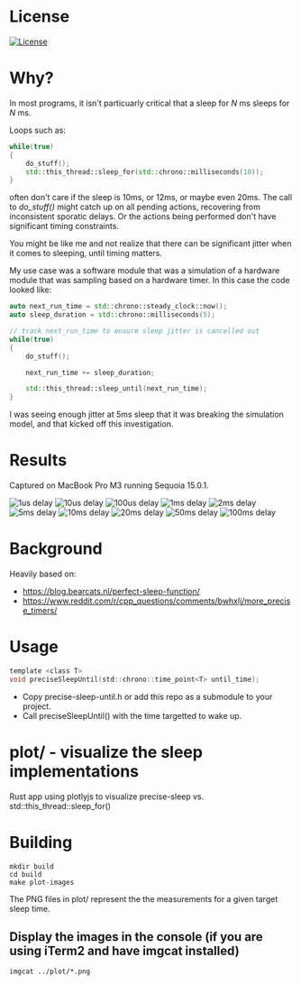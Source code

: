 # License

[![License](https://img.shields.io/badge/License-Apache_2.0-blue.svg)](https://opensource.org/licenses/Apache-2.0)

# Why?

In most programs, it isn't particuarly critical that a sleep for <i>N</i> ms sleeps for <i>N</i> ms.

Loops such as:

```c++
while(true)
{
    do_stuff();
    std::this_thread::sleep_for(std::chrono::milliseconds(10));
}
```

often don't care if the sleep is 10ms, or 12ms, or maybe even 20ms. The call to <i>do_stuff()</i> might catch up on all pending actions, recovering from inconsistent sporatic delays. Or the actions being performed don't have significant timing constraints.

You might be like me and not realize that there can be significant jitter when it comes to sleeping, until timing matters.

My use case was a software module that was a simulation of a hardware module that was sampling based on a hardware timer. In this case the code looked like:

```c++
auto next_run_time = std::chrono::steady_clock::now();
auto sleep_duration = std::chrono::milliseconds(5);

// track next_run_time to ensure sleep jitter is cancelled out
while(true)
{
    do_stuff();

    next_run_time += sleep_duration;

    std::this_thread::sleep_until(next_run_time);
}
```

I was seeing enough jitter at 5ms sleep that it was breaking the simulation model, and that kicked off this investigation.

# Results

Captured on MacBook Pro M3 running Sequoia 15.0.1.

![1us delay](results/duration_1µs.png)
![10us delay](results/duration_10µs.png)
![100us delay](results/duration_100µs.png)
![1ms delay](results/duration_1ms.png)
![2ms delay](results/duration_2ms.png)
![5ms delay](results/duration_5ms.png)
![10ms delay](results/duration_10ms.png)
![20ms delay](results/duration_20ms.png)
![50ms delay](results/duration_50ms.png)
![100ms delay](results/duration_100ms.png)

# Background

Heavily based on:
* https://blog.bearcats.nl/perfect-sleep-function/
* https://www.reddit.com/r/cpp_questions/comments/bwhxlj/more_precise_timers/

# Usage

```c
template <class T>
void preciseSleepUntil(std::chrono::time_point<T> until_time);
```

* Copy precise-sleep-until.h or add this repo as a submodule to your project.
* Call preciseSleepUntil() with the time targetted to wake up.

# plot/ - visualize the sleep implementations

Rust app using plotlyjs to visualize precise-sleep vs. std::this_thread::sleep_for()

# Building

```
mkdir build
cd build
make plot-images
```

The PNG files in plot/ represent the the measurements for a given target sleep time.

## Display the images in the console (if you are using iTerm2 and have imgcat installed)

```
imgcat ../plot/*.png
```
